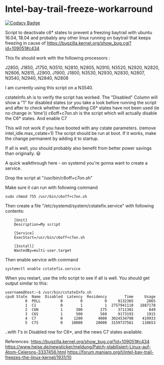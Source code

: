 # Intel-bay-trail-freeze-workarround

[![Codacy Badge](https://api.codacy.com/project/badge/Grade/3429ae89d23a46c98f936934c46fe933)](https://app.codacy.com/app/stesee/Intel-bay-trail-freeze-workarround?utm_source=github.com&utm_medium=referral&utm_content=Codeuctivity/Intel-bay-trail-freeze-workarround&utm_campaign=Badge_Grade_Settings)

Script to deactivate c6* states to prevent a freezing baytrail with ubuntu 16.04, 18.04 and probably any other linux running on baytrail that keeps freezing in cause of <https://bugzilla.kernel.org/show_bug.cgi?id=109051#c434>

This fix should work with the following processors :

J2850, J1850, J1750, N3510, N2810, N2805, N2910, N3520, N2920, N2820, N2806, N2815, J2900, J1900, J1800, N3530, N2930, N2830, N2807, N3540, N2940, N2840, N2808

I am currently using this script on a N3540.

cstateInfo.sh is to verify the script has worked. The "Disabled" Column will show a "1" for disabled states (or you take a look before running
the script and after to check whether the offending C6* states have not been used (ie no change in 'time'))
c6off+c7on.sh is the script which will actually disable the C6* states. And enable C7

This will not work if you have booted with any cstate parameters. (remove intel_idle.max_cstate=1)
The script should be run at boot. If it works, make the change permanent by adding it to startup.

If all is well, you should probably also benefit from better power savings than originally. :smiley:

A quick walkthrough here - on systemd you're gonna want to create a service.

Drop the script at "/usr/bin/c6off+c7on.sh"

Make sure it can run with following command

```shell
sudo chmod 755 /usr/bin/c6off+c7on.sh
```
Then create a file "/etc/systemd/system/cstatefix.service"
with following contents:
```shell
    [Unit]
    Description=My script

    [Service]
    ExecStart=/usr/bin/c6off+c7on.sh

    [Install]
    WantedBy=multi-user.target
```
Then enable service with command
```shell
systemctl enable cstatefix.service
```

When you restart, use the info script to see if all is well.
You should get output similar to this:
```shell
username@host:~$ /usr/bin/cstateInfo.sh
cpu0 State  Name  Disabled  Latency  Residency        Time     Usage
         0  POLL         0        0          0     9132365      2865
         1  C1           0        1          1  2757941110   1887178
         2  C6N          1      300        275     3711301       849
         3  C6S          1      500        560     9173193      1915
         4  C7           0     1200       4000  3024534798    419933
         5  C7S          0    10000      20000  3159737561    110653
```
..with 1's in Disabled row for C6*, and the news C7 states available.

References:
<https://bugzilla.kernel.org/show_bug.cgi?id=109051#c434>
<https://www.heise.de/newsticker/meldung/Patch-stabilisiert-Linux-auf-Atom-Celerons-3337456.html>
<https://forum.manjaro.org/t/intel-bay-trail-freezes-the-linux-kernel/1931/10>
